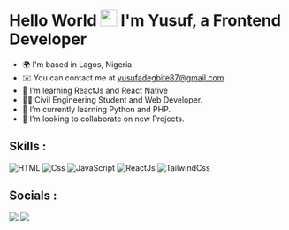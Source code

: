 # Hello World <a href=null><img src="https://raw.githubusercontent.com/MartinHeinz/MartinHeinz/master/wave.gif" width="30"></a> I'm Yusuf, a Frontend Developer
- 🌍 I'm based in Lagos, Nigeria.
- ✉️  You can contact me at [yusufadegbite87@gmail.com](mailto:yusufadegbite87@gmail.com)
- 👀 I’m learning ReactJs and React Native
- 👩‍💻 Civil Engineering Student and Web Developer.
- 🌱 I’m currently learning Python and PHP.
- 💞️ I’m looking to collaborate on new Projects.

## **Skills :**

<p align="left">
<img src="https://img.shields.io/badge/html5-%23E34F26.svg?style=for-the-badge&logo=html5&logoColor=white" alt="HTML" />
<img src="https://img.shields.io/badge/css3-%231572B6.svg?style=for-the-badge&logo=css3&logoColor=white" alt="Css" />
<img src="https://img.shields.io/badge/javascript-%23323330.svg?style=for-the-badge&logo=javascript&logoColor=%23F7DF1E" alt="JavaScript" />
<img src="https://img.shields.io/badge/react-%2320232a.svg?style=for-the-badge&logo=react&logoColor=%2361DAFB" alt="ReactJs"/>
<img src="https://img.shields.io/badge/tailwindcss-%2338B2AC.svg?style=for-the-badge&logo=tailwind-css&logoColor=white" alt="TailwindCss" />
</p>

## **Socials :**

<p align="left">
 <a href="https://www.linkedin.com/in/yusuf-adegbite-ab9180221" target="_blank" rel="noreferrer"><img src="https://img.shields.io/badge/linkedin-%230077B5.svg?style=for-the-badge&logo=linkedin&logoColor=white"/></a> 
 <a href="https://www.twitter.com/yusufadgbite" target="_blank" rel="noreferrer"><img src="https://img.shields.io/badge/Twitter-%231DA1F2.svg?style=for-the-badge&logo=Twitter&logoColor=white"/></a>
</p>




